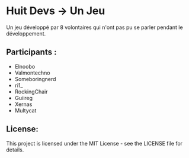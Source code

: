 # Huit Devs -> Un Jeu 
Un jeu développé par 8 volontaires qui n'ont pas pu se parler pendant le développement.

## Participants :
- Elnoobo
- Valmontechno
- Someboringnerd
- ri1_
- RockingChair
- Guiireg
- Xernas
- Multycat

## License:
This project is licensed under the MIT License - see the LICENSE file for details.

